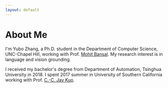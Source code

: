 ```yaml
---
layout: default
---
```


# About Me

I'm Yubo Zhang, a Ph.D. student in the Department of Computer Science, UNC-Chapel Hill, working with Prof. [Mohit Bansal](http://www.cs.unc.edu/~mbansal/). My research interest is in language and vision grounding.

I received my bachelor's degree from Department of Automation, Tsinghua University in 2018. I spent 2017 summer in University of Southern California working with Prof. [C.-C. Jay Kuo](https://viterbi.usc.edu/directory/faculty/Kuo/Chung-Chieh).